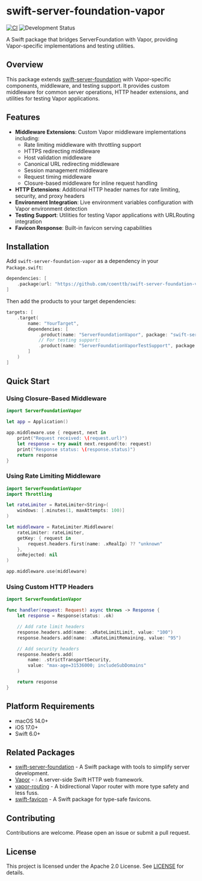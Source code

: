 # swift-server-foundation-vapor

[![CI](https://github.com/coenttb/swift-server-foundation-vapor/workflows/CI/badge.svg)](https://github.com/coenttb/swift-server-foundation-vapor/actions/workflows/ci.yml)
![Development Status](https://img.shields.io/badge/status-active--development-blue.svg)

A Swift package that bridges ServerFoundation with Vapor, providing Vapor-specific implementations and testing utilities.

## Overview

This package extends [swift-server-foundation](https://github.com/coenttb/swift-server-foundation) with Vapor-specific components, middleware, and testing support. It provides custom middleware for common server operations, HTTP header extensions, and utilities for testing Vapor applications.

## Features

- **Middleware Extensions**: Custom Vapor middleware implementations including:
  - Rate limiting middleware with throttling support
  - HTTPS redirecting middleware
  - Host validation middleware
  - Canonical URL redirecting middleware
  - Session management middleware
  - Request timing middleware
  - Closure-based middleware for inline request handling
- **HTTP Extensions**: Additional HTTP header names for rate limiting, security, and proxy headers
- **Environment Integration**: Live environment variables configuration with Vapor environment detection
- **Testing Support**: Utilities for testing Vapor applications with URLRouting integration
- **Favicon Response**: Built-in favicon serving capabilities

## Installation

Add `swift-server-foundation-vapor` as a dependency in your `Package.swift`:

```swift
dependencies: [
    .package(url: "https://github.com/coenttb/swift-server-foundation-vapor.git", from: "0.1.0")
]
```

Then add the products to your target dependencies:

```swift
targets: [
    .target(
        name: "YourTarget",
        dependencies: [
            .product(name: "ServerFoundationVapor", package: "swift-server-foundation-vapor"),
            // For testing support:
            .product(name: "ServerFoundationVaporTestSupport", package: "swift-server-foundation-vapor"),
        ]
    )
]
```

## Quick Start

### Using Closure-Based Middleware

```swift
import ServerFoundationVapor

let app = Application()

app.middleware.use { request, next in
    print("Request received: \(request.url)")
    let response = try await next.respond(to: request)
    print("Response status: \(response.status)")
    return response
}
```

### Using Rate Limiting Middleware

```swift
import ServerFoundationVapor
import Throttling

let rateLimiter = RateLimiter<String>(
    windows: [.minutes(1, maxAttempts: 100)]
)

let middleware = RateLimiter.Middleware(
    rateLimiter: rateLimiter,
    getKey: { request in
        request.headers.first(name: .xRealIp) ?? "unknown"
    },
    onRejected: nil
)

app.middleware.use(middleware)
```

### Using Custom HTTP Headers

```swift
import ServerFoundationVapor

func handler(request: Request) async throws -> Response {
    let response = Response(status: .ok)

    // Add rate limit headers
    response.headers.add(name: .xRateLimitLimit, value: "100")
    response.headers.add(name: .xRateLimitRemaining, value: "95")

    // Add security headers
    response.headers.add(
        name: .strictTransportSecurity,
        value: "max-age=31536000; includeSubDomains"
    )

    return response
}
```

## Platform Requirements

- macOS 14.0+
- iOS 17.0+
- Swift 6.0+

## Related Packages

- [swift-server-foundation](https://github.com/coenttb/swift-server-foundation) - A Swift package with tools to simplify server development.
- [Vapor](https://github.com/vapor/vapor) - 💧 A server-side Swift HTTP web framework.
- [vapor-routing](https://github.com/pointfreeco/vapor-routing) - A bidirectional Vapor router with more type safety and less fuss.
- [swift-favicon](https://github.com/coenttb/swift-favicon) - A Swift package for type-safe favicons.

## Contributing

Contributions are welcome. Please open an issue or submit a pull request.

## License

This project is licensed under the Apache 2.0 License. See [LICENSE](LICENSE) for details.
